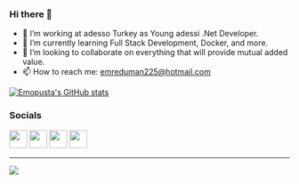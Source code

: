 ### Hi there 👋

- 🔭 I’m working at adesso Turkey as Young adessi .Net Developer.
- 🌱 I’m currently learning Full Stack Development, Docker, and more.
- 👯 I’m looking to collaborate on everything that will provide mutual added value.
- 📫 How to reach me: emreduman225@hotmail.com


<a href="http://www.github.com/Emopusta"><img src="https://github-readme-stats.vercel.app/api?username=Emopusta&show_icons=true&hide=&count_private=true&title_color=0891b2&text_color=ffffff&icon_color=0891b2&bg_color=1c1917&hide_border=true&show_icons=true" alt="Emopusta's GitHub stats" /></a>

### Socials


<p align="left"> 
<a href="https://discord.com/users/emopusta" target="_blank" rel="noreferrer"><img src="https://raw.githubusercontent.com/danielcranney/readme-generator/main/public/icons/socials/discord.svg" width="32" height="32" /></a>
<a href="https://www.github.com/emopusta" target="_blank" rel="noreferrer"><img src="https://raw.githubusercontent.com/danielcranney/readme-generator/main/public/icons/socials/github-dark.svg" width="32" height="32" /></a> 
<a href="https://www.linkedin.com/in/emreduman225" target="_blank" rel="noreferrer"><img src="https://raw.githubusercontent.com/danielcranney/readme-generator/main/public/icons/socials/linkedin.svg" width="32" height="32" /></a>
<a href="https://www.youtube.com/@emreduman225" target="_blank" rel="noreferrer"><img src="https://raw.githubusercontent.com/danielcranney/readme-generator/main/public/icons/socials/youtube.svg" width="32" height="32" /></a></p>
<hr>

![](https://komarev.com/ghpvc/?username=Emopusta&label=PROFILE+VIEWS&style=plastic&abbreviated=true&color=brightgreen)

